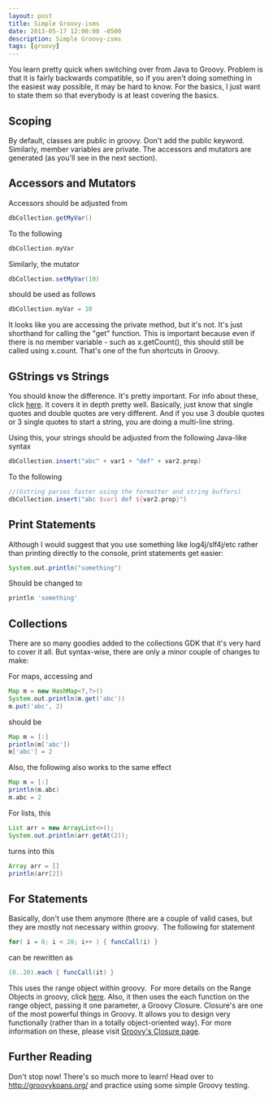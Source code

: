 ```yaml
---
layout: post
title: Simple Groovy-isms
date: 2013-05-17 12:00:00 -0500
description: Simple Groovy-isms
tags: [groovy]
---
```


You learn pretty quick when switching over from Java to Groovy. Problem is that it is fairly backwards compatible, 
so if you aren't doing something in the easiest way possible, it may be hard to know. For the basics, I just want 
to state them so that everybody is at least covering the basics.

## Scoping
By default, classes are public in groovy. Don't add the public keyword. Similarly, member variables are private. The
accessors and mutators are generated (as you'll see in the next section).

## Accessors and Mutators
Accessors should be adjusted from

```groovy
dbCollection.getMyVar()
```

To the following

```groovy
dbCollection.myVar
```

Similarly, the mutator

```groovy
dbCollection.setMyVar(10)
```

should be used as follows

```groovy
dbCollection.myVar = 10
```

It looks like you are accessing the private method, but it's not. It's just shorthand for calling the "get" 
function. This is important because even if there is no member variable - such as x.getCount(), this should still be 
called using x.count. That's one of the fun shortcuts in Groovy.

## GStrings vs Strings
You should know the difference. It's pretty important. For info about these, click 
[here](http://groovy.codehaus.org/Strings+and+GString). It covers it in depth pretty well. Basically, just know that single quotes and double quotes are very different. And if you use 3 double quotes or 3 single quotes to start a string, you are doing a multi-line string.

Using this, your strings should be adjusted from the following Java-like syntax

```groovy
dbCollection.insert("abc" + var1 + "def" + var2.prop)
```

To the following
```groovy
//(Gstring parses faster using the formatter and string buffers)
dbCollection.insert("abc $var1 def ${var2.prop}")
```

## Print Statements
Although I would suggest that you use something like log4j/slf4j/etc rather than printing directly to the console, print statements get easier:
```groovy
System.out.println("something")
```
Should be changed to
```groovy
println 'something'
```

## Collections
There are so many goodies added to the collections GDK that it's very hard to cover it all. But syntax-wise, there are only a minor couple of changes to make:

For maps, accessing and

```groovy
Map m = new HashMap<?,?>()
System.out.println(m.get('abc'))
m.put('abc', 2)
```

should be

```groovy
Map m = [:]
println(m['abc'])
m['abc'] = 2

```
Also, the following also works to the same effect

```groovy
Map m = [:]
println(m.abc)
m.abc = 2
```

For lists, this

```java
List arr = new ArrayList<>();
System.out.println(arr.getAt(2));
```

turns into this

```groovy
Array arr = []
println(arr[2])
```

## For Statements
Basically, don't use them anymore (there are a couple of valid cases, but they are mostly not necessary within groovy.  The following for statement

```groovy
for( i = 0; i < 20; i++ ) { funcCall(i) }
```

can be rewritten as
```groovy
(0..20).each { funcCall(it) }
```
This uses the range object within groovy.  For more details on the Range Objects in groovy, click [here](http://mrhaki.blogspot.com/2009/09/groovy-goodness-keep-your-values-in.html). Also, it then uses the each function on the range object, passing it one parameter, a Groovy Closure. Closure's are one of the most powerful things in Groovy. It allows you to design very functionally (rather than in a totally object-oriented way). For more information on these, please visit [Groovy's Closure page](http://groovy.codehaus.org/Closures).

## Further Reading
Don't stop now!  There's so much more to learn!  Head over to http://groovykoans.org/ and practice using some simple Groovy testing.

